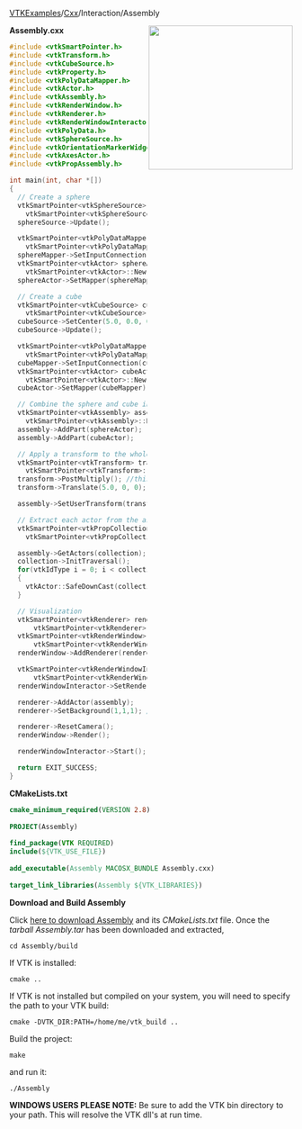 [VTKExamples](/home/)/[Cxx](/Cxx)/Interaction/Assembly

<img align="right" src="https://github.com/lorensen/VTKExamples/blob/gh-pages/Testing/Baseline/Interaction/TestAssembly.png?raw=true" width="256" />

**Assembly.cxx**
```c++
#include <vtkSmartPointer.h>
#include <vtkTransform.h>
#include <vtkCubeSource.h>
#include <vtkProperty.h>
#include <vtkPolyDataMapper.h>
#include <vtkActor.h>
#include <vtkAssembly.h>
#include <vtkRenderWindow.h>
#include <vtkRenderer.h>
#include <vtkRenderWindowInteractor.h>
#include <vtkPolyData.h>
#include <vtkSphereSource.h>
#include <vtkOrientationMarkerWidget.h>
#include <vtkAxesActor.h>
#include <vtkPropAssembly.h>

int main(int, char *[])
{
  // Create a sphere
  vtkSmartPointer<vtkSphereSource> sphereSource =
    vtkSmartPointer<vtkSphereSource>::New();
  sphereSource->Update();

  vtkSmartPointer<vtkPolyDataMapper> sphereMapper =
    vtkSmartPointer<vtkPolyDataMapper>::New();
  sphereMapper->SetInputConnection(sphereSource->GetOutputPort());
  vtkSmartPointer<vtkActor> sphereActor =
    vtkSmartPointer<vtkActor>::New();
  sphereActor->SetMapper(sphereMapper);

  // Create a cube
  vtkSmartPointer<vtkCubeSource> cubeSource =
    vtkSmartPointer<vtkCubeSource>::New();
  cubeSource->SetCenter(5.0, 0.0, 0.0);
  cubeSource->Update();

  vtkSmartPointer<vtkPolyDataMapper> cubeMapper =
    vtkSmartPointer<vtkPolyDataMapper>::New();
  cubeMapper->SetInputConnection(cubeSource->GetOutputPort());
  vtkSmartPointer<vtkActor> cubeActor =
    vtkSmartPointer<vtkActor>::New();
  cubeActor->SetMapper(cubeMapper);

  // Combine the sphere and cube into an assembly
  vtkSmartPointer<vtkAssembly> assembly =
    vtkSmartPointer<vtkAssembly>::New();
  assembly->AddPart(sphereActor);
  assembly->AddPart(cubeActor);

  // Apply a transform to the whole assembly
  vtkSmartPointer<vtkTransform> transform =
    vtkSmartPointer<vtkTransform>::New();
  transform->PostMultiply(); //this is the key line
  transform->Translate(5.0, 0, 0);

  assembly->SetUserTransform(transform);

  // Extract each actor from the assembly and change its opacity
  vtkSmartPointer<vtkPropCollection> collection =
    vtkSmartPointer<vtkPropCollection>::New();

  assembly->GetActors(collection);
  collection->InitTraversal();
  for(vtkIdType i = 0; i < collection->GetNumberOfItems(); i++)
  {
    vtkActor::SafeDownCast(collection->GetNextProp())->GetProperty()->SetOpacity(0.5);
  }

  // Visualization
  vtkSmartPointer<vtkRenderer> renderer =
      vtkSmartPointer<vtkRenderer>::New();
  vtkSmartPointer<vtkRenderWindow> renderWindow =
      vtkSmartPointer<vtkRenderWindow>::New();
  renderWindow->AddRenderer(renderer);

  vtkSmartPointer<vtkRenderWindowInteractor> renderWindowInteractor =
      vtkSmartPointer<vtkRenderWindowInteractor>::New();
  renderWindowInteractor->SetRenderWindow(renderWindow);

  renderer->AddActor(assembly);
  renderer->SetBackground(1,1,1); // Background color white

  renderer->ResetCamera();
  renderWindow->Render();

  renderWindowInteractor->Start();

  return EXIT_SUCCESS;
}
```
**CMakeLists.txt**
```cmake
cmake_minimum_required(VERSION 2.8)
 
PROJECT(Assembly)
 
find_package(VTK REQUIRED)
include(${VTK_USE_FILE})
 
add_executable(Assembly MACOSX_BUNDLE Assembly.cxx)
 
target_link_libraries(Assembly ${VTK_LIBRARIES})
```

**Download and Build Assembly**

Click [here to download Assembly](https://github.com/lorensen/VTKWikiExamplesTarballs/raw/master/Assembly.tar) and its *CMakeLists.txt* file.
Once the *tarball Assembly.tar* has been downloaded and extracted,
```
cd Assembly/build 
```
If VTK is installed:
```
cmake ..
```
If VTK is not installed but compiled on your system, you will need to specify the path to your VTK build:
```
cmake -DVTK_DIR:PATH=/home/me/vtk_build ..
```
Build the project:
```
make
```
and run it:
```
./Assembly
```
**WINDOWS USERS PLEASE NOTE:** Be sure to add the VTK bin directory to your path. This will resolve the VTK dll's at run time.

